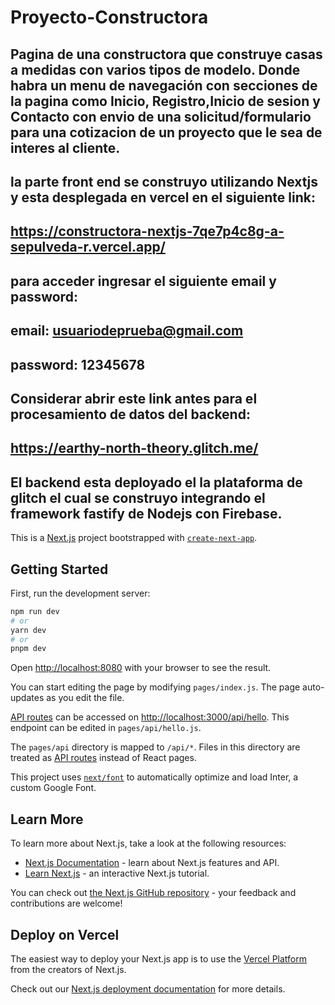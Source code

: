 # Proyecto-Constructora

## Pagina de una constructora que construye casas a medidas con varios tipos de modelo. Donde habra un menu de navegación con secciones de la pagina como Inicio, Registro,Inicio de sesion y Contacto con envio de una solicitud/formulario para una cotizacion de un proyecto que le sea de interes al cliente.

## la parte front end se construyo utilizando Nextjs y esta desplegada en vercel en el siguiente link:

## https://constructora-nextjs-7qe7p4c8g-a-sepulveda-r.vercel.app/

## para acceder ingresar el siguiente email y password:

## email: usuariodeprueba@gmail.com

## password: 12345678

## Considerar abrir este link antes para el procesamiento de datos del backend:

## https://earthy-north-theory.glitch.me/

## El backend esta deployado el la plataforma de glitch el cual se construyo integrando el framework fastify de Nodejs con Firebase.

This is a [Next.js](https://nextjs.org/) project bootstrapped with [`create-next-app`](https://github.com/vercel/next.js/tree/canary/packages/create-next-app).

## Getting Started

First, run the development server:

```bash
npm run dev
# or
yarn dev
# or
pnpm dev
```

Open [http://localhost:8080](http://localhost:8080) with your browser to see the result.

You can start editing the page by modifying `pages/index.js`. The page auto-updates as you edit the file.

[API routes](https://nextjs.org/docs/api-routes/introduction) can be accessed on [http://localhost:3000/api/hello](http://localhost:3000/api/hello). This endpoint can be edited in `pages/api/hello.js`.

The `pages/api` directory is mapped to `/api/*`. Files in this directory are treated as [API routes](https://nextjs.org/docs/api-routes/introduction) instead of React pages.

This project uses [`next/font`](https://nextjs.org/docs/basic-features/font-optimization) to automatically optimize and load Inter, a custom Google Font.

## Learn More

To learn more about Next.js, take a look at the following resources:

- [Next.js Documentation](https://nextjs.org/docs) - learn about Next.js features and API.
- [Learn Next.js](https://nextjs.org/learn) - an interactive Next.js tutorial.

You can check out [the Next.js GitHub repository](https://github.com/vercel/next.js/) - your feedback and contributions are welcome!

## Deploy on Vercel

The easiest way to deploy your Next.js app is to use the [Vercel Platform](https://vercel.com/new?utm_medium=default-template&filter=next.js&utm_source=create-next-app&utm_campaign=create-next-app-readme) from the creators of Next.js.

Check out our [Next.js deployment documentation](https://nextjs.org/docs/deployment) for more details.
